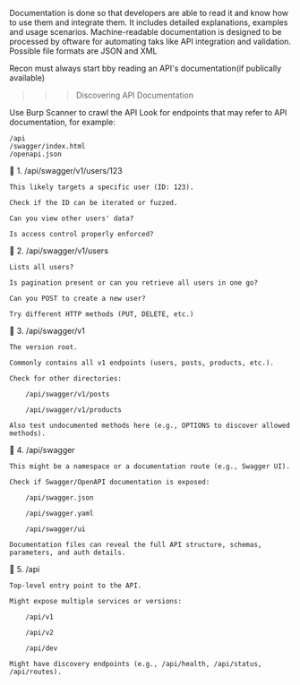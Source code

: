Documentation is done so that developers are able to read it and know how to use them and integrate them.
It includes detailed explanations, examples and usage scenarios. Machine-readable documentation is designed to be processed by oftware for automating taks like API integration and validation.
Possible file formats are JSON and XML

Recon must always start bby reading an API's documentation(if publically available)


>>>Discovering API Documentation

Use Burp Scanner to crawl the API
Look for endpoints that may refer to API documentation, for example:

    /api
    /swagger/index.html
    /openapi.json

🔸 1. /api/swagger/v1/users/123

    This likely targets a specific user (ID: 123).

    Check if the ID can be iterated or fuzzed.

    Can you view other users' data?

    Is access control properly enforced?

🔸 2. /api/swagger/v1/users

    Lists all users?

    Is pagination present or can you retrieve all users in one go?

    Can you POST to create a new user?

    Try different HTTP methods (PUT, DELETE, etc.)

🔸 3. /api/swagger/v1

    The version root.

    Commonly contains all v1 endpoints (users, posts, products, etc.).

    Check for other directories:

        /api/swagger/v1/posts

        /api/swagger/v1/products

    Also test undocumented methods here (e.g., OPTIONS to discover allowed methods).

🔸 4. /api/swagger

    This might be a namespace or a documentation route (e.g., Swagger UI).

    Check if Swagger/OpenAPI documentation is exposed:

        /api/swagger.json

        /api/swagger.yaml

        /api/swagger/ui

    Documentation files can reveal the full API structure, schemas, parameters, and auth details.

🔸 5. /api

    Top-level entry point to the API.

    Might expose multiple services or versions:

        /api/v1

        /api/v2

        /api/dev

    Might have discovery endpoints (e.g., /api/health, /api/status, /api/routes).